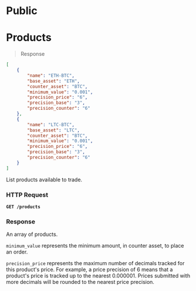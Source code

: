 # Public

# Products

> Response

```json
[
    {
        "name": "ETH-BTC",
        "base_asset": "ETH",
        "counter_asset": "BTC",
        "minimum_value": "0.001",
        "precision_price": "6",
        "precision_base": "3",
        "precision_counter": "6"
    },
    {
        "name": "LTC-BTC",
        "base_asset": "LTC",
        "counter_asset": "BTC",
        "minimum_value": "0.001",
        "precision_price": "6",
        "precision_base": "3",
        "precision_counter": "6"
    }
]
```

List products available to trade.

### HTTP Request

**`GET /products`**

### Response

An array of products.

`minimum_value` represents the minimum amount, in counter asset, to place an order.

`precision_price` represents the maximum number of decimals tracked for this product's price. For example, a price precision of 6 means that a product's price is tracked up to the nearest 0.000001. Prices submitted with more decimals will be rounded to the nearest price precision.